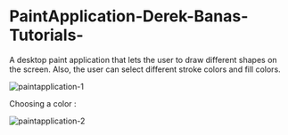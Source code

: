 # PaintApplication-Derek-Banas-Tutorials-
A desktop paint application that lets the user to draw different shapes on the screen. Also, the user can select different stroke colors and fill colors. 

![paintapplication-1](https://user-images.githubusercontent.com/46262107/51031561-f3d25f80-15c2-11e9-8027-0858ec6c36b8.png)

Choosing a color : 

![paintapplication-2](https://user-images.githubusercontent.com/46262107/51031570-f7fe7d00-15c2-11e9-8a5c-e6c2eb57c7ae.png)
